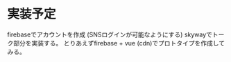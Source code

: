 # 実装予定

firebaseでアカウントを作成 (SNSログインが可能なようにする)
skywayでトーク部分を実装する。
とりあえずfirebase + vue (cdn)でプロトタイプを作成してみる。


